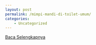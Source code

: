 ```yaml
---
layout: post
permalink: /mimpi-mandi-di-toilet-umum/
categories:
    - Uncategorized
---
```


[Baca Selengkapnya](/01)